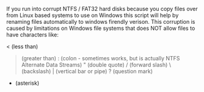 If you run into corrupt NTFS / FAT32 hard disks because you copy files over from Linux based systems to use on Windows this script will help by renaming files automatically to windows firendly verison. This corruption is caused by limitations on Windows file systems that does NOT allow files to have characters like:

< (less than)
> (greater than)
: (colon - sometimes works, but is actually NTFS Alternate Data Streams)
" (double quote)
/ (forward slash)
\ (backslash)
| (vertical bar or pipe)
? (question mark)
* (asterisk)
